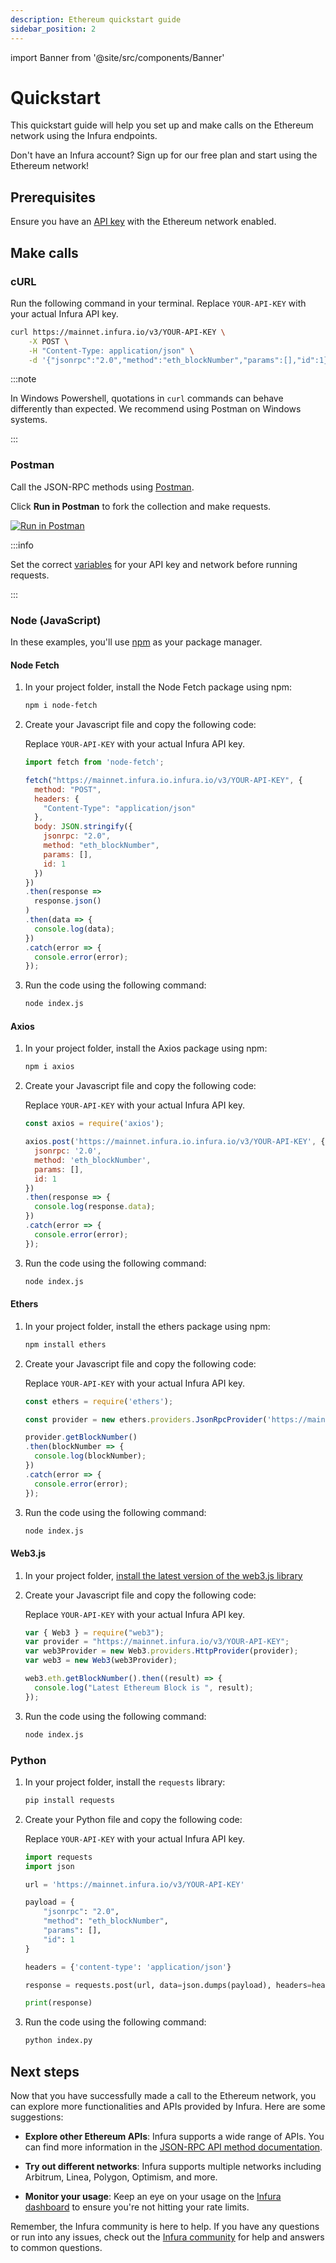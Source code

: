 ```yaml
---
description: Ethereum quickstart guide
sidebar_position: 2
---
```


import Banner from '@site/src/components/Banner'

# Quickstart

This quickstart guide will help you set up and make calls on the Ethereum network using the Infura endpoints.

<Banner>
Don't have an Infura account? Sign up for our free plan and start using the Ethereum network!
</Banner>

## Prerequisites

Ensure you have an [API key](../../../../developer-tools/dashboard/get-started/create-api/) with the Ethereum network enabled.

## Make calls

### cURL

Run the following command in your terminal. Replace `YOUR-API-KEY` with your actual Infura API key.

```bash
curl https://mainnet.infura.io/v3/YOUR-API-KEY \
    -X POST \
    -H "Content-Type: application/json" \
    -d '{"jsonrpc":"2.0","method":"eth_blockNumber","params":[],"id":1}'
```

:::note

In Windows Powershell, quotations in `curl` commands can behave differently than expected. We recommend using Postman on Windows systems.

:::

### Postman

Call the JSON-RPC methods using [Postman](https://learning.postman.com/docs/getting-started/introduction/).

Click **Run in Postman** to fork the collection and make requests.

[![Run in Postman](https://run.pstmn.io/button.svg)](https://god.gw.postman.com/run-collection/8171681-49bfbc10-85ae-466c-8cf0-91eba9298b12?action=collection%2Ffork&source=rip_markdown&collection-url=entityId%3D8171681-49bfbc10-85ae-466c-8cf0-91eba9298b12%26entityType%3Dcollection%26workspaceId%3Db8156083-f4da-481f-84fa-72dcc26cb146)

:::info

Set the correct [variables](https://learning.postman.com/docs/sending-requests/variables/#understanding-variables) for your API key and network before running requests.

:::


### Node (JavaScript)

In these examples, you'll use [npm](https://docs.npmjs.com/downloading-and-installing-node-js-and-npm) as your package manager.

#### Node Fetch

1. In your project folder, install the Node Fetch package using npm:

    ```bash
    npm i node-fetch
    ``````

1. Create your Javascript file and copy the following code:

    Replace `YOUR-API-KEY` with your actual Infura API key.

    ```javascript title="index.js"
    import fetch from 'node-fetch';

    fetch("https://mainnet.infura.io.infura.io/v3/YOUR-API-KEY", {
      method: "POST",
      headers: {
        "Content-Type": "application/json"
      },
      body: JSON.stringify({
        jsonrpc: "2.0",
        method: "eth_blockNumber",
        params: [],
        id: 1
      })
    })
    .then(response =>
      response.json()
    )
    .then(data => {
      console.log(data);
    })
    .catch(error => {
      console.error(error);
    });
    ```

1. Run the code using the following command:

    ```bash
    node index.js
    ```

#### Axios

1. In your project folder, install the Axios package using npm:

    ```bash
    npm i axios
    ``````

1. Create your Javascript file and copy the following code:

    Replace `YOUR-API-KEY` with your actual Infura API key.

    ```javascript title="index.js"
    const axios = require('axios');
    
    axios.post('https://mainnet.infura.io.infura.io/v3/YOUR-API-KEY', {
      jsonrpc: '2.0',
      method: 'eth_blockNumber',
      params: [],
      id: 1
    })
    .then(response => {
      console.log(response.data);
    })
    .catch(error => {
      console.error(error);
    });
    ```

1. Run the code using the following command:

    ```bash
    node index.js
    ```

#### Ethers

1. In your project folder, install the ethers package using npm:

    ```bash
    npm install ethers
    ``````

1. Create your Javascript file and copy the following code:

    Replace `YOUR-API-KEY` with your actual Infura API key.

    ```javascript title="index.js"
    const ethers = require('ethers');

    const provider = new ethers.providers.JsonRpcProvider('https://mainnet.infura.io.infura.io/v3/YOUR-API-KEY');

    provider.getBlockNumber()
    .then(blockNumber => {
      console.log(blockNumber);
    })
    .catch(error => {
      console.error(error);
    });
    ```

1. Run the code using the following command:

    ```bash
    node index.js
    ```

#### Web3.js

1. In your project folder, [install the latest version of the web3.js library](https://www.npmjs.com/package/web3?activeTab=versions)

1. Create your Javascript file and copy the following code:

    Replace `YOUR-API-KEY` with your actual Infura API key.

    ```javascript title="index.js"
    var { Web3 } = require("web3");
    var provider = "https://mainnet.infura.io/v3/YOUR-API-KEY";
    var web3Provider = new Web3.providers.HttpProvider(provider);
    var web3 = new Web3(web3Provider);
    
    web3.eth.getBlockNumber().then((result) => {
      console.log("Latest Ethereum Block is ", result);
    });
    ```

1. Run the code using the following command:

    ```bash
    node index.js
    ```

### Python

1. In your project folder, install the `requests` library:

    ```bash
    pip install requests
    ``````

1. Create your Python file and copy the following code:

    Replace `YOUR-API-KEY` with your actual Infura API key.

    ```python title="index.py"
    import requests
    import json

    url = 'https://mainnet.infura.io/v3/YOUR-API-KEY'

    payload = {
        "jsonrpc": "2.0",
        "method": "eth_blockNumber",
        "params": [],
        "id": 1
    }

    headers = {'content-type': 'application/json'}

    response = requests.post(url, data=json.dumps(payload), headers=headers).json()

    print(response)
    ```

1. Run the code using the following command:

    ```bash
    python index.py
    ```

## Next steps

Now that you have successfully made a call to the Ethereum network, you can explore more functionalities and APIs provided
by Infura. Here are some suggestions:

- **Explore other Ethereum APIs**: Infura supports a wide range of APIs. You can find more information in the
[JSON-RPC API method documentation](json-rpc-methods/index.md).

- **Try out different networks**: Infura supports multiple networks including Arbitrum, Linea, Polygon, Optimism, and more.

- **Monitor your usage**: Keep an eye on your usage on the [Infura dashboard](../../../../developer-tools/dashboard/how-to/dashboard-stats/) to ensure you're not hitting your rate limits.

Remember, the Infura community is here to help. If you have any questions or run into any issues, check out the
[Infura community](https://community.infura.io/) for help and answers to common questions.

